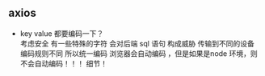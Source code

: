 ## axios 
- key value 都要编码一下？  
    考虑安全  有一些特殊的字符   会对后端 sql 语句 构成威胁
    传输到不同的设备   编码规则不同  所以统一编码
    浏览器会自动编码 ，但是如果是node 环境，则不会自动编码！！！
    细节！

